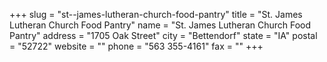 +++
slug = "st--james-lutheran-church-food-pantry"
title = "St. James Lutheran Church Food Pantry"
name = "St. James Lutheran Church Food Pantry"
address = "1705 Oak Street"
city = "Bettendorf"
state = "IA"
postal = "52722"
website = ""
phone = "563 355-4161"
fax = ""
+++
